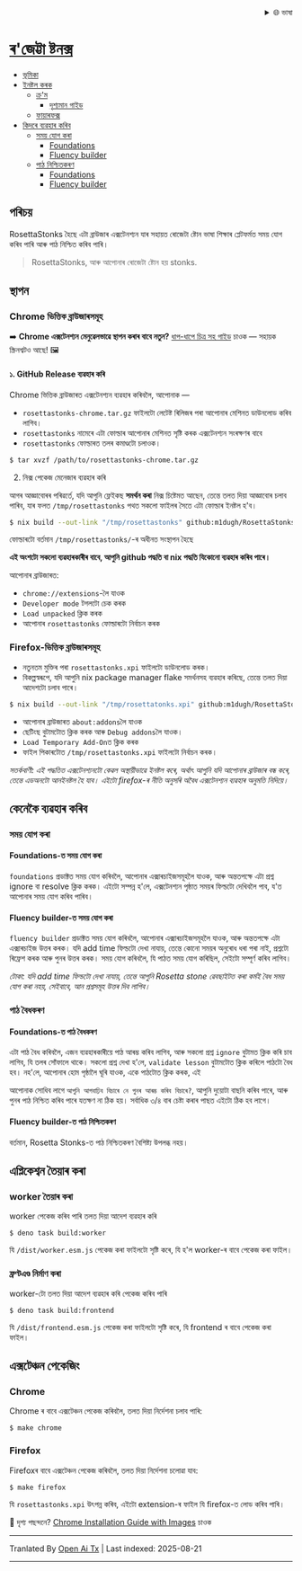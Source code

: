 
<div align="right">
  <details>
    <summary >🌐 ভাষা</summary>
    <div>
      <div align="center">
        <a href="https://openaitx.github.io/view.html?user=m1dugh&project=RosettaStonks&lang=en">English</a>
        | <a href="https://openaitx.github.io/view.html?user=m1dugh&project=RosettaStonks&lang=zh-CN">简体中文</a>
        | <a href="https://openaitx.github.io/view.html?user=m1dugh&project=RosettaStonks&lang=zh-TW">繁體中文</a>
        | <a href="https://openaitx.github.io/view.html?user=m1dugh&project=RosettaStonks&lang=ja">日本語</a>
        | <a href="https://openaitx.github.io/view.html?user=m1dugh&project=RosettaStonks&lang=ko">한국어</a>
        | <a href="https://openaitx.github.io/view.html?user=m1dugh&project=RosettaStonks&lang=hi">हिन्दी</a>
        | <a href="https://openaitx.github.io/view.html?user=m1dugh&project=RosettaStonks&lang=th">ไทย</a>
        | <a href="https://openaitx.github.io/view.html?user=m1dugh&project=RosettaStonks&lang=fr">Français</a>
        | <a href="https://openaitx.github.io/view.html?user=m1dugh&project=RosettaStonks&lang=de">Deutsch</a>
        | <a href="https://openaitx.github.io/view.html?user=m1dugh&project=RosettaStonks&lang=es">Español</a>
        | <a href="https://openaitx.github.io/view.html?user=m1dugh&project=RosettaStonks&lang=it">Italiano</a>
        | <a href="https://openaitx.github.io/view.html?user=m1dugh&project=RosettaStonks&lang=ru">Русский</a>
        | <a href="https://openaitx.github.io/view.html?user=m1dugh&project=RosettaStonks&lang=pt">Português</a>
        | <a href="https://openaitx.github.io/view.html?user=m1dugh&project=RosettaStonks&lang=nl">Nederlands</a>
        | <a href="https://openaitx.github.io/view.html?user=m1dugh&project=RosettaStonks&lang=pl">Polski</a>
        | <a href="https://openaitx.github.io/view.html?user=m1dugh&project=RosettaStonks&lang=ar">العربية</a>
        | <a href="https://openaitx.github.io/view.html?user=m1dugh&project=RosettaStonks&lang=fa">فارسی</a>
        | <a href="https://openaitx.github.io/view.html?user=m1dugh&project=RosettaStonks&lang=tr">Türkçe</a>
        | <a href="https://openaitx.github.io/view.html?user=m1dugh&project=RosettaStonks&lang=vi">Tiếng Việt</a>
        | <a href="https://openaitx.github.io/view.html?user=m1dugh&project=RosettaStonks&lang=id">Bahasa Indonesia</a>
        | <a href="https://openaitx.github.io/view.html?user=m1dugh&project=RosettaStonks&lang=as">অসমীয়া</
      </div>
    </div>
  </details>
</div>

# ৰ'জেট্টা ষ্টনক্স

- [ভূমিকা](#introduction)
- [ইনষ্টল কৰক](#install)
  - [ক্ৰ'ম](#chrome-based-browsers)
    - [দৃশ্যমান গাইড](#chrome-based-browsers)
  - [ফায়াৰফক্স](#firefox-based-browsers)
- [কিদৰে ব্যৱহাৰ কৰিব](#how-to-use)
  - [সময় যোগ কৰা](#adding-time)
    - [Foundations](#adding-time-in-foundations)
    - [Fluency builder](#adding-time-in-fluency-builder)
  - [পাঠ নিশ্চিতকৰণ](#validating-lesson)
    - [Foundations](#validating-lesson-in-foundations)
    - [Fluency builder](#validating-lesson-in-fluency-builder)

## পৰিচয়

RosettaStonks হৈছে এটা ব্ৰাউজাৰ এক্সটেনশ্যন যাৰ সহায়ত ৰোজেটা ষ্টোন ভাষা শিক্ষাৰ প্লেটফৰ্মত সময় যোগ কৰিব পাৰি আৰু পাঠ নিশ্চিত কৰিব পাৰি।

> RosettaStonks, আৰু আপোনাৰ ৰোজেটা ষ্টোন হয় stonks.

## স্থাপন

### Chrome ভিত্তিক ব্ৰাউজাৰসমূহ

➡️ **Chrome এক্সটেনশ্যন মেনুৱেলভাৱে স্থাপন কৰাৰ বাবে নতুন?** [ধাপ-ধাপে চিত্ৰ সহ গাইড](https://raw.githubusercontent.com/m1dugh/RosettaStonks/master/INSTALL_GUI.md) চাওক — সহায়ক স্ক্ৰিনশ্বটও আছে! 🖼️

#### ১. GitHub Release ব্যৱহাৰ কৰি

Chrome ভিত্তিক ব্ৰাউজাৰত এক্সটেনশ্যন ব্যৱহাৰ কৰিবলৈ, আপোনাক —

- `rosettastonks-chrome.tar.gz` ফাইলটো লেটেষ্ট ৰিলিজৰ পৰা
  আপোনাৰ মেশিনত ডাউনলোড কৰিব লাগিব।
- `rosettastonks` নামেৰে এটা ফোল্ডাৰ আপোনাৰ মেশিনত সৃষ্টি কৰক
  এক্সটেনশ্যন সংৰক্ষণৰ বাবে
- `rosettastonks` ফোল্ডাৰত তলৰ কমাণ্ডটো চলাওক।


```bash
$ tar xvzf /path/to/rosettastonks-chrome.tar.gz
```

2. নিক্স পেকেজ মেনেজাৰ ব্যৱহাৰ কৰি

আগৰ আজ্ঞাবোৰৰ পৰিৱৰ্তে, যদি আপুনি ফ্লেইকছ **সমৰ্থন কৰা** নিক্স চিষ্টেমত আছেন,
তেন্তে তলত দিয়া আজ্ঞাবোৰ চলাব পাৰিব, যাৰ ফলত `/tmp/rosettastonks`
পথত সকলো ফাইলৰ সৈতে এটা ফোল্ডাৰ ইনষ্টল হ'ব।

```bash
$ nix build --out-link "/tmp/rosettastonks" github:m1dugh/RosettaStonks#chrome
```

ফোল্ডাৰটো বৰ্তমান `/tmp/rosettastonks/`-ৰ অধীনত সংস্থাপন হৈছে

**এই অংশটো সকলো ব্যৱহাৰকাৰীৰ বাবে, আপুনি github পদ্ধতি বা nix পদ্ধতি যিকোনো ব্যৱহাৰ কৰিব পাৰে।**

আপোনাৰ ব্রাউজাৰত:

- `chrome://extensions`-লৈ যাওক
- `Developer mode` টগলটো চেক কৰক
- `Load unpacked` ক্লিক কৰক
- আপোনাৰ `rosettastonks` ফোল্ডাৰটো নিৰ্বাচন কৰক

### Firefox-ভিত্তিক ব্রাউজাৰসমূহ

- নতুনতম মুক্তিৰ পৰা `rosettastonks.xpi` ফাইলটো ডাউনলোড কৰক।
- বিকল্পস্বৰূপে, যদি আপুনি nix package manager flake সমৰ্থনসহ ব্যৱহাৰ কৰিছে, তেন্তে তলত দিয়া আদেশটো চলাব পাৰে।



```bash
$ nix build --out-link "/tmp/rosettatonks.xpi" github:m1dugh/RosettaStonks#mozilla
```
- আপোনাৰ ব্ৰাউজাৰত `about:addons`লৈ যাওক
- ছেটিংছ বুটামটোত ক্লিক কৰক আৰু `Debug addons`লৈ যাওক।
- `Load Temporary Add-On`ত ক্লিক কৰক
- ফাইল পিকাৰটোত `/tmp/rosettastonks.xpi` ফাইলটো নিৰ্বাচন কৰক।

_সতৰ্কবাণী: এই পদ্ধতিত এক্সটেনশ্যনটো কেৱল অস্থায়ীভাৱে ইনষ্টল কৰে, অৰ্থাৎ
আপুনি যদি আপোনাৰ ব্ৰাউজাৰ বন্ধ কৰে, তেন্তে এডঅনটো আনইনষ্টল হৈ যাব। এইটো
firefox-ৰ নীতি অনুসৰি অবৈধ এক্সটেনশ্যন ব্যৱহাৰ অনুমতি নিদিয়ে।_

## কেনেকৈ ব্যৱহাৰ কৰিব

### সময় যোগ কৰা

#### Foundations-ত সময় যোগ কৰা

`foundations` প্ৰডাক্টত সময় যোগ কৰিবলৈ, আপোনাৰ এক্সাৰচাইজসমূহলৈ যাওক, আৰু
অন্ততপক্ষে এটা প্ৰশ্ন ignore বা resolve ক্লিক কৰক। এইটো সম্পন্ন হ'লে, এক্সটেনশ্যন
পৃষ্ঠাত সময়ৰ ফিল্ডটো দেখিবলৈ পাব, য'ত আপোনাৰ সময় যোগ কৰিব পাৰিব।

#### Fluency builder-ত সময় যোগ কৰা

`fluency builder` প্ৰডাক্টত সময় যোগ কৰিবলৈ, আপোনাৰ এক্সাৰচাইজসমূহলৈ যাওক, আৰু
অন্ততপক্ষে এটা এক্সাৰচাইজ উত্তৰ কৰক। যদি add time ফিল্ডটো দেখা নাযায়, তেন্তে
কোনো সময়ৰ অনুৰোধ ধৰা পৰা নাই, প্ৰশ্নটো ৰিফ্ৰেশ কৰক আৰু পুনৰ উত্তৰ কৰক।
সময় যোগ কৰিবলৈ, যি পাঠত সময় যোগ কৰিছিল, সেইটো সম্পূৰ্ণ কৰিব লাগিব।

_টোকা: যদি add time ফিল্ডটো দেখা নাযায়, তেন্তে আপুনি Rosetta stone ৱেবছাইটত কৰা
কৰ্মই বৈধ সময় যোগ কৰা নহয়, সেইবাবে, আন প্ৰশ্নসমূহ উত্তৰ দিব লাগিব।_

### পাঠ বৈধকৰণ

#### Foundations-ত পাঠ বৈধকৰণ

এটা পাঠ বৈধ কৰিবলৈ, এজন ব্যৱহাৰকাৰীয়ে পাঠ আৰম্ভ কৰিব লাগিব, আৰু সকলো
প্ৰশ্ন `ignore` বুটামত ক্লিক কৰি চাব লাগিব, যি তলৰ সোঁফালে থাকে। সকলো
প্ৰশ্ন দেখা হ'লে, `validate lesson` বুটামটোত ক্লিক কৰিলে পাঠটো বৈধ হব।
নহ'লে, আপোনাৰ হোম পৃষ্ঠালৈ ঘূৰি যাওক, একে পাঠটোত ক্লিক কৰক, এই



আপোনাক সোধিব লাগে `আপুনি আগবাঢ়িব বিচাৰে নে পুনৰ আৰম্ভ কৰিব বিচাৰে?`, আপুনি দুয়োটা বাছনি কৰিব পাৰে, আৰু
পুনৰ পাঠ নিশ্চিত কৰিব পাৰে যতক্ষণ না ঠিক হয়। সৰ্বাধিক ৩/৪ বাৰ চেষ্টা কৰাৰ পাছত এইটো ঠিক হব লাগে।

#### Fluency builder-ত পাঠ নিশ্চিতকৰণ

বৰ্তমান, Rosetta Stonks-ত পাঠ নিশ্চিতকৰণ বৈশিষ্ট্য উপলব্ধ নহয়।

## এপ্লিকেশ্বন তৈয়াৰ কৰা

### worker তৈয়াৰ কৰা

worker পেকেজ কৰিব পাৰি তলত দিয়া আদেশ ব্যৱহাৰ কৰি

```
$ deno task build:worker
```

যি `/dist/worker.esm.js` পেকেজ কৰা ফাইলটো সৃষ্টি কৰে, যি হ'ল worker-ৰ বাবে পেকেজ কৰা ফাইল।

### ফ্ৰণ্টএণ্ড নিৰ্মাণ কৰা

worker-টো তলত দিয়া আদেশ ব্যৱহাৰ কৰি পেকেজ কৰিব পাৰি


```
$ deno task build:frontend
```

যি `/dist/frontend.esm.js` পেকেজ কৰা ফাইলটো সৃষ্টি কৰে, যি frontend ৰ বাবে পেকেজ কৰা ফাইল।

## এক্সটেঞ্চন পেকেজিং

### Chrome

Chrome ৰ বাবে এক্সটেঞ্চন পেকেজ কৰিবলৈ, তলত দিয়া নিৰ্দেশনা চলাব পাৰি:


```
$ make chrome
```

### Firefox

Firefoxৰ বাবে এক্সটেঞ্চন পেকেজ কৰিবলৈ, তলত দিয়া নিৰ্দেশনা চলোৱা যাব:

```
$ make firefox
```

যি `rosettastonks.xpi` উৎপন্ন কৰিব, এইটো extension-ৰ ফাইল যি
firefox-ত লোড কৰিব পাৰি।

📸 দৃশ্য পছন্দনে? [Chrome Installation Guide with Images](https://raw.githubusercontent.com/m1dugh/RosettaStonks/master/INSTALL_GUI.md) চাওক

---

Tranlated By [Open Ai Tx](https://github.com/OpenAiTx/OpenAiTx) | Last indexed: 2025-08-21

---